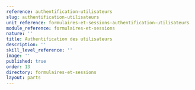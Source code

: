 ```yaml
---
reference: authentification-utilisateurs
slug: authentification-utilisateurs
unit_reference: formulaires-et-sessions-authentification-utilisateurs
module_reference: formulaires-et-sessions
nature: ''
title: Authentification des utilisateurs
description: ''
skill_level_reference: ''
image: ''
published: true
order: 13
directory: formulaires-et-sessions
layout: parts
---
```

